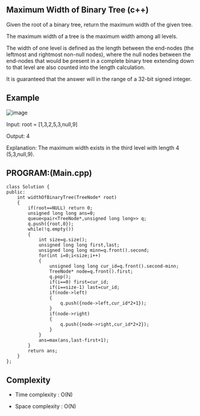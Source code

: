 ## Maximum Width of Binary Tree (c++)

Given the root of a binary tree, return the maximum width of the given tree.

The maximum width of a tree is the maximum width among all levels.

The width of one level is defined as the length between the end-nodes (the leftmost and rightmost non-null nodes), where the null nodes between the end-nodes that would be present in a complete binary tree extending down to that level are also counted into the length calculation.

It is guaranteed that the answer will in the range of a 32-bit signed integer.

## Example
![image](https://github.com/user-attachments/assets/417f0d65-3306-4267-b854-12d638a2b2f5)

Input: root = [1,3,2,5,3,null,9]

Output: 4

Explanation: The maximum width exists in the third level with length 4 (5,3,null,9).
## PROGRAM:(Main.cpp)
```
class Solution {
public:
    int widthOfBinaryTree(TreeNode* root) 
    {
        if(root==NULL) return 0;
        unsigned long long ans=0;
        queue<pair<TreeNode*,unsigned long long>> q;
        q.push({root,0});
        while(!q.empty())
        {
            int size=q.size();
            unsigned long long first,last;
            unsigned long long minn=q.front().second;
            for(int i=0;i<size;i++)
            {
                unsigned long long cur_id=q.front().second-minn;
                TreeNode* node=q.front().first;
                q.pop();
                if(i==0) first=cur_id;
                if(i==size-1) last=cur_id;
                if(node->left) 
                {
                    q.push({node->left,cur_id*2+1});
                }
                if(node->right)
                {
                    q.push({node->right,cur_id*2+2});
                }
            }
            ans=max(ans,last-first+1);
        }   
        return ans;
    }
};
```
## Complexity
- Time complexity : O(N)

- Space complexity : O(N)
